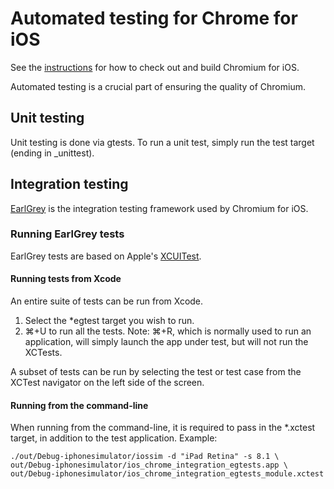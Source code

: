 # Automated testing for Chrome for iOS

See the [instructions] for how to check out and build Chromium for iOS.

Automated testing is a crucial part of ensuring the quality of Chromium.

## Unit testing

Unit testing is done via gtests. To run a unit test, simply run the test
target (ending in _unittest).

## Integration testing

[EarlGrey] is the integration testing framework used by Chromium for iOS.

### Running EarlGrey tests

EarlGrey tests are based on Apple's [XCUITest].

#### Running tests from Xcode

An entire suite of tests can be run from Xcode.
1. Select the *egtest target you wish to run.
2. ⌘+U to run all the tests. Note: ⌘+R, which is normally used to run an
application, will simply launch the app under test, but will not run the
XCTests.

A subset of tests can be run by selecting the test or test case from the
XCTest navigator on the left side of the screen.

#### Running from the command-line

When running from the command-line, it is required to pass in the *.xctest
target, in addition to the test application.
Example:
```
./out/Debug-iphonesimulator/iossim -d "iPad Retina" -s 8.1 \
out/Debug-iphonesimulator/ios_chrome_integration_egtests.app \
out/Debug-iphonesimulator/ios_chrome_integration_egtests_module.xctest
```


[EarlGrey]: https://github.com/google/EarlGrey
[instructions]: ./build_instructions.md
[XCUITest]: https://developer.apple.com/documentation/xctest
